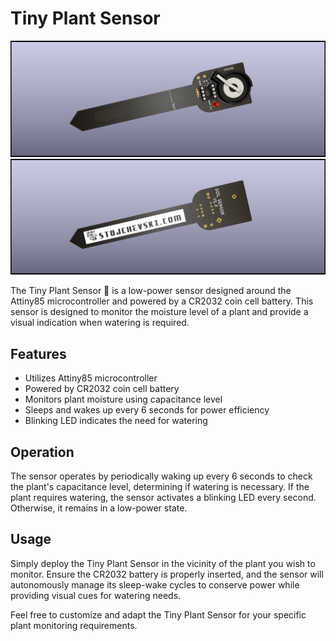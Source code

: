 # Tiny Plant Sensor

![screenshot #1](screenshots/tiny-plant-sensor.png)
![screenshot #2](screenshots/tiny-plant-sensor-2.png)

The Tiny Plant Sensor 🌱 is a low-power sensor designed around the Attiny85 microcontroller and powered by a CR2032 coin cell battery. This sensor is designed to monitor the moisture level of a plant and provide a visual indication when watering is required.

## Features

- Utilizes Attiny85 microcontroller
- Powered by CR2032 coin cell battery
- Monitors plant moisture using capacitance level
- Sleeps and wakes up every 6 seconds for power efficiency
- Blinking LED indicates the need for watering

## Operation

The sensor operates by periodically waking up every 6 seconds to check the plant's capacitance level, determining if watering is necessary. If the plant requires watering, the sensor activates a blinking LED every second. Otherwise, it remains in a low-power state.

## Usage

Simply deploy the Tiny Plant Sensor in the vicinity of the plant you wish to monitor. Ensure the CR2032 battery is properly inserted, and the sensor will autonomously manage its sleep-wake cycles to conserve power while providing visual cues for watering needs.

Feel free to customize and adapt the Tiny Plant Sensor for your specific plant monitoring requirements.
